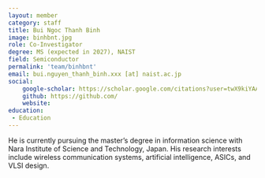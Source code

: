 ```yaml
---
layout: member
category: staff
title: Bui Ngoc Thanh Binh
image: binhbnt.jpg
role: Co-Investigator
degree: MS (expected in 2027), NAIST
field: Semiconductor
permalink: 'team/binhbnt'
email: bui.nguyen_thanh_binh.xxx [at] naist.ac.jp
social:
    google-scholar: https://scholar.google.com/citations?user=twX9kiYAAAAJ&hl=vi
    github: https://github.com/
    website: 
education:
 - Education
---
```

He is currently pursuing the master’s degree in information science with
Nara Institute of Science and Technology, Japan. His research interests include wireless communication systems, artificial intelligence, ASICs, and VLSI design.